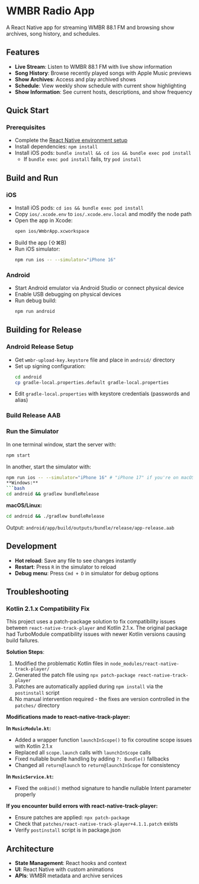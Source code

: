 # WMBR Radio App

A React Native app for streaming WMBR 88.1 FM and browsing show archives, song history, and schedules.

## Features

- **Live Stream**: Listen to WMBR 88.1 FM with live show information
- **Song History**: Browse recently played songs with Apple Music previews
- **Show Archives**: Access and play archived shows
- **Schedule**: View weekly show schedule with current show highlighting
- **Show Information**: See current hosts, descriptions, and show frequency

## Quick Start

### Prerequisites
- Complete the [React Native environment setup](https://reactnative.dev/docs/set-up-your-environment)
- Install dependencies: `npm install`
- Install iOS pods: `bundle install && cd ios && bundle exec pod install`
    - If `bundle exec pod install` fails, try `pod install`

## Build and Run

### iOS
- Install iOS pods: `cd ios && bundle exec pod install`
- Copy `ios/.xcode.env` to `ios/.xcode.env.local` and modify the node path
- Open the app in Xcode:
  ```bash
  open ios/WmbrApp.xcworkspace
  ```
- Build the app (⇧⌘B)
- Run iOS simulator:
  ```bash
  npm run ios -- --simulator="iPhone 16"
  ```

### Android
- Start Android emulator via Android Studio or connect physical device
- Enable USB debugging on physical devices
- Run debug build:
  ```bash
  npm run android
  ```

## Building for Release

### Android Release Setup

- Get `wmbr-upload-key.keystore` file and place in `android/` directory
- Set up signing configuration:
  ```bash
  cd android
  cp gradle-local.properties.default gradle-local.properties
  ```
- Edit `gradle-local.properties` with keystore credentials (passwords and alias)

### Build Release AAB

### Run the Simulator

In one terminal window, start the server with:
```bash
npm start
```

In another, start the simulator with:
```bash
npm run ios -- --simulator="iPhone 16" # "iPhone 17" if you're on macOS / Xcode 26
**Windows:**
```bash
cd android && gradlew bundleRelease
```

**macOS/Linux:**
```bash
cd android && ./gradlew bundleRelease
```

Output: `android/app/build/outputs/bundle/release/app-release.aab`

## Development

- **Hot reload**: Save any file to see changes instantly
- **Restart**: Press `R` in the simulator to reload
- **Debug menu**: Press `Cmd + D` in simulator for debug options

## Troubleshooting

### Kotlin 2.1.x Compatibility Fix

This project uses a patch-package solution to fix compatibility issues between `react-native-track-player` and Kotlin 2.1.x. The original package had TurboModule compatibility issues with newer Kotlin versions causing build failures.

**Solution Steps**: 
1. Modified the problematic Kotlin files in `node_modules/react-native-track-player/`
2. Generated the patch file using `npx patch-package react-native-track-player`
3. Patches are automatically applied during `npm install` via the `postinstall` script
4. No manual intervention required - the fixes are version controlled in the `patches/` directory

**Modifications made to react-native-track-player:**

**In `MusicModule.kt`:**
- Added a wrapper function `launchInScope()` to fix coroutine scope issues with Kotlin 2.1.x
- Replaced all `scope.launch` calls with `launchInScope` calls  
- Fixed nullable bundle handling by adding `?: Bundle()` fallbacks
- Changed all `return@launch` to `return@launchInScope` for consistency

**In `MusicService.kt`:**
- Fixed the `onBind()` method signature to handle nullable Intent parameter properly

**If you encounter build errors with react-native-track-player:**
- Ensure patches are applied: `npx patch-package`
- Check that `patches/react-native-track-player+4.1.1.patch` exists
- Verify `postinstall` script is in package.json

## Architecture

- **State Management**: React hooks and context
- **UI**: React Native with custom animations
- **APIs**: WMBR metadata and archive services
